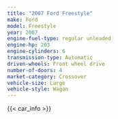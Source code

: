 ```yaml
---
title: "2007 Ford Freestyle"
make: Ford
model: Freestyle
year: 2007
engine-fuel-type: regular unleaded
engine-hp: 203
engine-cylinders: 6
transmission-type: Automatic
driven-wheels: Front wheel drive
number-of-doors: 4
market-category: Crossover
vehicle-size: Large
vehicle-style: Wagon
---
```


{{< car_info >}}
